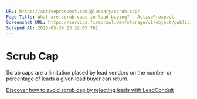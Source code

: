 ```yaml
---
URL: https://activeprospect.com/glossary/scrub-cap/
Page Title: What are scrub caps in lead buying? - ActiveProspect
Screenshot URL: https://service.firecrawl.dev/storage/v1/object/public/media/screenshot-c505106c-c9c5-40ef-951f-fb257c596468.png
Scraped At: 2025-05-30 23:32:05.761
---
```

# Scrub Cap

Scrub caps are a limitation placed by lead vendors on the number or percentage of leads a given lead buyer can return.

[Discover how to avoid scrub cap by rejecting leads with LeadConduit](https://activeprospect.com/resources/real-time-lead-decisions-lp/)

